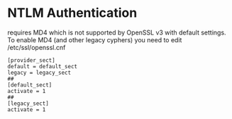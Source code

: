 # NTLM Authentication
requires MD4 which is not supported by OpenSSL v3 
with default settings.
To enable MD4 (and other legacy cyphers) you need to 
edit /etc/ssl/openssl.cnf

```                                                                                                                    
[provider_sect]                                                                                                       
default = default_sect                                                                                                
legacy = legacy_sect                                                                                                  
##                                                                                                                    
[default_sect]                                                                                                        
activate = 1                                                                                                          
##                                                                                                                    
[legacy_sect]                                                                                                         
activate = 1   
```